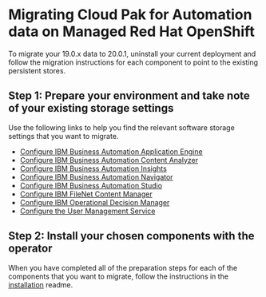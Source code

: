 # Migrating Cloud Pak for Automation data on Managed Red Hat OpenShift

To migrate your 19.0.x data to 20.0.1, uninstall your current deployment and follow the migration instructions for each component to point to the existing persistent stores.

## Step 1: Prepare your environment and take note of your existing storage settings

Use the following links to help you find the relevant software storage settings that you want to migrate.

- [Configure IBM Business Automation Application Engine](../../AAE/README_migrate.md)
- [Configure IBM Business Automation Content Analyzer](../../ACA/README_migrate.md)
- [Configure IBM Business Automation Insights](../../BAI/README_migrate.md)
- [Configure IBM Business Automation Navigator](../../BAN/README_migrate.md)
- [Configure IBM Business Automation Studio](../../BAS/README_migrate.md)
- [Configure IBM FileNet Content Manager](../../FNCM//README_migrate.md)
- [Configure IBM Operational Decision Manager](../../ODM/README_migrate.md)
- [Configure the User Management Service](../../UMS/README_migrate.md)

## Step 2: Install your chosen components with the operator

 When you have completed all of the preparation steps for each of the components that you want to migrate, follow the instructions in the [installation](install.md) readme.
